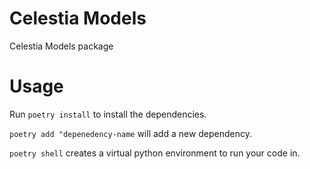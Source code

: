 # Celestia Models

Celestia Models package

# Usage
Run `poetry install` to install the dependencies.

`poetry add "depenedency-name` will add a new dependency.

`poetry shell` creates a virtual python environment to run your code in.
